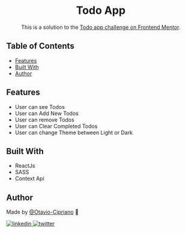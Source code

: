 <h1 align="center">Todo App</h1>
<p align="center">
  This is a solution to the <a href="https://www.frontendmentor.io/challenges/todo-app-Su1_KokOW">Todo app challenge on Frontend Mentor</a>. 
</p>

## Table of Contents
- [Features](#features)
- [Built With](#built-with)
- [Author](#author)

## Features
- User can see Todos
- User can Add New Todos
- User can remove Todos
- User can Clear Completed Todos
- User can change Theme between Light or Dark

## Built With
- ReactJs
- SASS
- Context Api

## Author

Made by [@Otavio-Cipriano](https://github.com/Otavio-Cipriano) 🤖


<a href="https://www.linkedin.com/in/otaviocipriano/">
<img src="https://img.shields.io/badge/LinkedIn-0077B5?style=for-the-badge&logo=linkedin&logoColor=white" alt="linkedin"/>
</a>
<a href="https://twitter.com/otaviodv">
<img src="https://img.shields.io/badge/Twitter-1DA1F2?style=for-the-badge&logo=twitter&logoColor=white" alt="twitter"/>
</a>